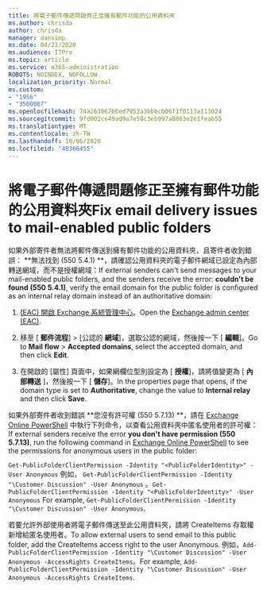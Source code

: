 ```yaml
---
title: 將電子郵件傳遞問題修正至擁有郵件功能的公用資料夾
ms.author: chrisda
author: chrisda
manager: dansimp
ms.date: 04/21/2020
ms.audience: ITPro
ms.topic: article
ms.service: o365-administration
ROBOTS: NOINDEX, NOFOLLOW
localization_priority: Normal
ms.custom:
- "1956"
- "3500007"
ms.openlocfilehash: 74a26306766ed7952a3bbbcb06f1f0113a113024
ms.sourcegitcommit: 9fd002ce49ad9a7e58c3eb997a8063e2e1feab55
ms.translationtype: MT
ms.contentlocale: zh-TW
ms.lasthandoff: 10/06/2020
ms.locfileid: "48366455"
---
```

# <a name="fix-email-delivery-issues-to-mail-enabled-public-folders"></a><span data-ttu-id="2a832-102">將電子郵件傳遞問題修正至擁有郵件功能的公用資料夾</span><span class="sxs-lookup"><span data-stu-id="2a832-102">Fix email delivery issues to mail-enabled public folders</span></span>

<span data-ttu-id="2a832-103">如果外部寄件者無法將郵件傳送到擁有郵件功能的公用資料夾，且寄件者收到錯誤： \*\*無法找到 (550 5.4.1) \*\*，請確認公用資料夾的電子郵件網域已設定為內部轉送網域，而不是授權網域：</span><span class="sxs-lookup"><span data-stu-id="2a832-103">If external senders can't send messages to your mail-enabled public folders, and the senders receive the error: **couldn't be found (550 5.4.1)**, verify the email domain for the public folder is configured as an internal relay domain instead of an authoritative domain:</span></span>

1. <span data-ttu-id="2a832-104">[ (EAC) 開啟 Exchange 系統管理中心](https://docs.microsoft.com/Exchange/exchange-admin-center)。</span><span class="sxs-lookup"><span data-stu-id="2a832-104">Open the [Exchange admin center (EAC)](https://docs.microsoft.com/Exchange/exchange-admin-center).</span></span>

2. <span data-ttu-id="2a832-105">移至 [ **郵件流程**] \> [公認的 **網域**]，選取公認的網域，然後按一下 [ **編輯**]。</span><span class="sxs-lookup"><span data-stu-id="2a832-105">Go to **Mail flow** \> **Accepted domains**, select the accepted domain, and then click **Edit**.</span></span>

3. <span data-ttu-id="2a832-106">在開啟的 [屬性] 頁面中，如果網欄位型別設定為 [ **授權**]，請將值變更為 [ **內部轉送** ]，然後按一下 [ **儲存**]。</span><span class="sxs-lookup"><span data-stu-id="2a832-106">In the properties page that opens, if the domain type is set to **Authoritative**, change the value to **Internal relay** and then click **Save**.</span></span>

<span data-ttu-id="2a832-107">如果外部寄件者收到錯誤 \*\*您沒有許可權 (550 5.7.13) \*\*，請在 [Exchange Online PowerShell](https://docs.microsoft.com/powershell/exchange/exchange-online/connect-to-exchange-online-powershell/connect-to-exchange-online-powershell) 中執行下列命令，以查看公用資料夾中匿名使用者的許可權：</span><span class="sxs-lookup"><span data-stu-id="2a832-107">If external senders receive the error **you don't have permission (550 5.7.13)**, run the following command in [Exchange Online PowerShell](https://docs.microsoft.com/powershell/exchange/exchange-online/connect-to-exchange-online-powershell/connect-to-exchange-online-powershell) to see the permissions for anonymous users in the public folder:</span></span>

<span data-ttu-id="2a832-108">`Get-PublicFolderClientPermission -Identity "<PublicFolderIdentity>" -User Anonymous` 例如， `Get-PublicFolderClientPermission -Identity "\Customer Discussion" -User Anonymous` 。</span><span class="sxs-lookup"><span data-stu-id="2a832-108">`Get-PublicFolderClientPermission -Identity "<PublicFolderIdentity>" -User Anonymous` For example, `Get-PublicFolderClientPermission -Identity "\Customer Discussion" -User Anonymous`.</span></span>

<span data-ttu-id="2a832-109">若要允許外部使用者將電子郵件傳送至此公用資料夾，請將 CreateItems 存取權新增給匿名使用者。</span><span class="sxs-lookup"><span data-stu-id="2a832-109">To allow external users to send email to this public folder, add the CreateItems access right to the user Anonymous.</span></span> <span data-ttu-id="2a832-110">例如，`Add-PublicFolderClientPermission -Identity "\Customer Discussion" -User Anonymous -AccessRights CreateItems`。</span><span class="sxs-lookup"><span data-stu-id="2a832-110">For example, `Add-PublicFolderClientPermission -Identity "\Customer Discussion" -User Anonymous -AccessRights CreateItems`.</span></span>
